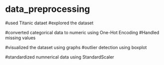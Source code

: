 # data_preprocessing

#used Titanic dataet
#explored the dataset

#converted categorical data to numeric using One-Hot Encoding
#Handled missing values

#visualized the dataset using graphs
#outlier detection using boxplot

#standardized numnerical data using StandardScaler
